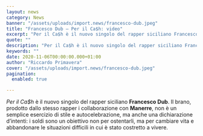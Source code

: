 ```yaml
---
layout: news
category: News
banner: "/assets/uploads/import.news/francesco-dub.jpeg"
title: "Francesco Dub – Per il Ca$h: video"
excerpt: "Per il Ca$h è il nuovo singolo del rapper siciliano Francesco Dub. Il brano, prodotto dallo stesso rapper i collaborazione con Manerre, non è un semplice esercizio di stile e autocelebrazione, ma anche una dichiarazione d’intenti: i soldi sono un obiettivo non per ostentarli, ma per cambiare vita e abbandonare le situazioni difficili in cui [&hellip"
quote: ""
description: "Per il Ca$h è il nuovo singolo del rapper siciliano Francesco Dub. Il brano, prodotto dallo stesso rapper i collaborazione con Manerre, non è un semplice esercizio di stile e autocelebrazione, ma anche una dichiarazione d’intenti: i soldi sono un obiettivo non per ostentarli, ma per cambiare vita e abbandonare le situazioni difficili in cui [&hellip"
keywords: ""
date: 2020-11-06T00:00:00.000+01:00
author: "Riccardo Primavera"
cover: "/assets/uploads/import.news/francesco-dub.jpeg"
pagination:
  enabled: true

---
```


_Per il Ca$h_ è il nuovo singolo del rapper siciliano **Francesco Dub**. Il brano, prodotto dallo stesso rapper i collaborazione con **Manerre**, non è un semplice esercizio di stile e autocelebrazione, ma anche una dichiarazione d’intenti: i soldi sono un obiettivo non per ostentarli, ma per cambiare vita e abbandonare le situazioni difficili in cui è stato costretto a vivere.